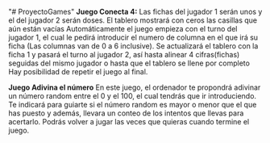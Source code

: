 "# ProyectoGames" 
<strong>Juego Conecta 4:</strong>
  Las fichas del jugador 1 serán unos y el del jugador 2 serán doses.
  El tablero mostrará con ceros las casillas que aún están vacías
  Automáticamente el juego empieza con el turno del jugador 1, el cual le pedirá introducir el numero de columna en el que irá su ficha (Las columnas van de 0 a 6 inclusive). Se actualizará el tablero con la ficha 1 y pasará el turno al jugador 2, así hasta alinear 4 cifras(fichas) seguidas del mismo jugador o hasta que el tablero se llene por completo
  Hay posibilidad de repetir el juego al final.

<strong>Juego Adivina el número</strong>
  En este juego, el ordenador te propondrá adivinar un número random entre el 0 y el 100, el cual tendrás que ir introduciendo.
  Te indicará para guiarte si el número random es mayor o menor que el que has puesto y además, llevara un conteo de los intentos que llevas para acertarlo.
  Podrás volver a jugar las veces que quieras cuando termine el juego.
